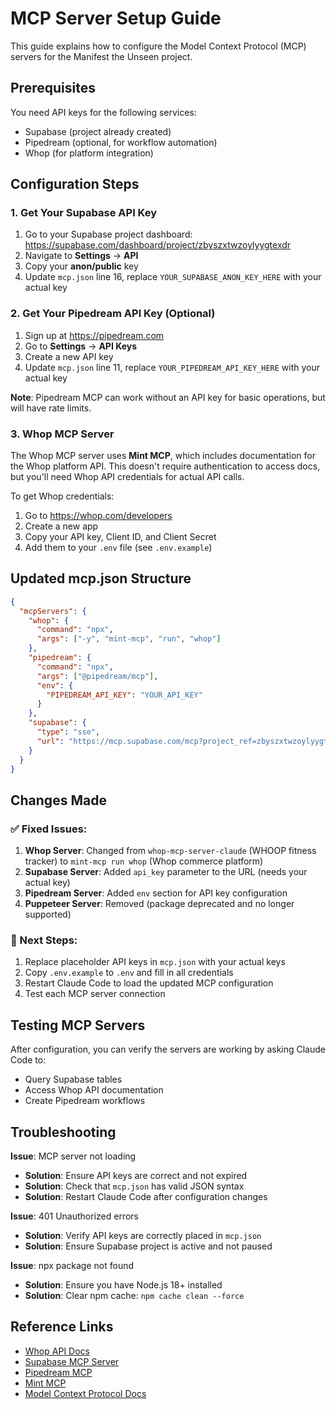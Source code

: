 
# MCP Server Setup Guide

This guide explains how to configure the Model Context Protocol (MCP) servers for the Manifest the Unseen project.

## Prerequisites

You need API keys for the following services:
- Supabase (project already created)
- Pipedream (optional, for workflow automation)
- Whop (for platform integration)

## Configuration Steps

### 1. Get Your Supabase API Key

1. Go to your Supabase project dashboard: https://supabase.com/dashboard/project/zbyszxtwzoylyygtexdr
2. Navigate to **Settings** → **API**
3. Copy your **anon/public** key
4. Update `mcp.json` line 16, replace `YOUR_SUPABASE_ANON_KEY_HERE` with your actual key

### 2. Get Your Pipedream API Key (Optional)

1. Sign up at https://pipedream.com
2. Go to **Settings** → **API Keys**
3. Create a new API key
4. Update `mcp.json` line 11, replace `YOUR_PIPEDREAM_API_KEY_HERE` with your actual key

**Note**: Pipedream MCP can work without an API key for basic operations, but will have rate limits.

### 3. Whop MCP Server

The Whop MCP server uses **Mint MCP**, which includes documentation for the Whop platform API. This doesn't require authentication to access docs, but you'll need Whop API credentials for actual API calls.

To get Whop credentials:
1. Go to https://whop.com/developers
2. Create a new app
3. Copy your API key, Client ID, and Client Secret
4. Add them to your `.env` file (see `.env.example`)

## Updated mcp.json Structure

```json
{
  "mcpServers": {
    "whop": {
      "command": "npx",
      "args": ["-y", "mint-mcp", "run", "whop"]
    },
    "pipedream": {
      "command": "npx",
      "args": ["@pipedream/mcp"],
      "env": {
        "PIPEDREAM_API_KEY": "YOUR_API_KEY"
      }
    },
    "supabase": {
      "type": "sse",
      "url": "https://mcp.supabase.com/mcp?project_ref=zbyszxtwzoylyygtexdr&api_key=YOUR_API_KEY"
    }
  }
}
```

## Changes Made

### ✅ Fixed Issues:

1. **Whop Server**: Changed from `whop-mcp-server-claude` (WHOOP fitness tracker) to `mint-mcp run whop` (Whop commerce platform)
2. **Supabase Server**: Added `api_key` parameter to the URL (needs your actual key)
3. **Pipedream Server**: Added `env` section for API key configuration
4. **Puppeteer Server**: Removed (package deprecated and no longer supported)

### 🔄 Next Steps:

1. Replace placeholder API keys in `mcp.json` with your actual keys
2. Copy `.env.example` to `.env` and fill in all credentials
3. Restart Claude Code to load the updated MCP configuration
4. Test each MCP server connection

## Testing MCP Servers

After configuration, you can verify the servers are working by asking Claude Code to:
- Query Supabase tables
- Access Whop API documentation
- Create Pipedream workflows

## Troubleshooting

**Issue**: MCP server not loading
- **Solution**: Ensure API keys are correct and not expired
- **Solution**: Check that `mcp.json` has valid JSON syntax
- **Solution**: Restart Claude Code after configuration changes

**Issue**: 401 Unauthorized errors
- **Solution**: Verify API keys are correctly placed in `mcp.json`
- **Solution**: Ensure Supabase project is active and not paused

**Issue**: npx package not found
- **Solution**: Ensure you have Node.js 18+ installed
- **Solution**: Clear npm cache: `npm cache clean --force`

## Reference Links

- [Whop API Docs](https://docs.whop.com/api)
- [Supabase MCP Server](https://mcp.supabase.com)
- [Pipedream MCP](https://mcp.pipedream.com)
- [Mint MCP](https://www.npmjs.com/package/mint-mcp)
- [Model Context Protocol Docs](https://modelcontextprotocol.io)
